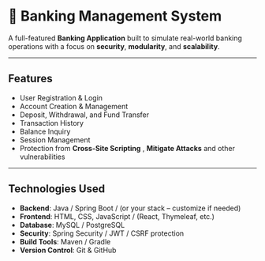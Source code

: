 # 💼 Banking Management System

A full-featured **Banking Application** built to simulate real-world banking operations with a focus on **security**, **modularity**, and **scalability**.

---

## Features

- User Registration & Login
- Account Creation & Management
- Deposit, Withdrawal, and Fund Transfer
- Transaction History
- Balance Inquiry
- Session Management
- Protection from **Cross-Site Scripting** , **Mitigate Attacks** and other vulnerabilities

---

## Technologies Used

- **Backend**: Java / Spring Boot / (or your stack – customize if needed)
- **Frontend**: HTML, CSS, JavaScript / (React, Thymeleaf, etc.)
- **Database**: MySQL / PostgreSQL
- **Security**: Spring Security / JWT / CSRF protection
- **Build Tools**: Maven / Gradle
- **Version Control**: Git & GitHub

